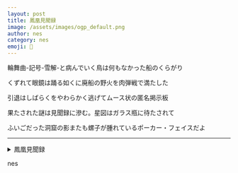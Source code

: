```yaml
---
layout: post
title: 鳳凰見聞録
image: /assets/images/ogp_default.png
author: nes
category: nes
emoji: 🌇
---
```


<div class="tanka-area"><div class="tanka">
<p>輪舞曲-記号-雪解-と病んでいく鳥は何もなかった船のくらがり</p>
<p>くずれて眼鏡は踊る如くに廃船の野火を肉弾戦で満たした</p>
<p>引退はしばらくをやわらかく逃げてムース状の匿名掲示板</p>
<p>果たされた謎は見聞録に滲む。星図はガラス瓶に待たされて</p>
<p>ふいごだった洞窟の影またも螺子が腫れているポーカー・フェイスだよ</p></div></div>

---

<details><summary>鳳凰見聞録</summary>
輪舞曲-記号-雪解-と病んでいく鳥は何もなかった船のくらがり<br />
くずれて眼鏡は踊る如くに廃船の野火を肉弾戦で満たした<br />
引退はしばらくをやわらかく逃げてムース状の匿名掲示板<br />
果たされた謎は見聞録に滲む。星図はガラス瓶に待たされて<br />
ふいごだった洞窟の影またも螺子が腫れているポーカー・フェイスだよ<br />
<br />
</details>

nes
